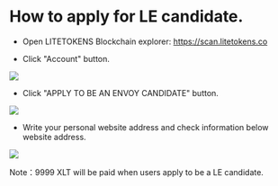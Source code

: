 # How to apply for LE candidate.

+ Open LITETOKENS Blockchain explorer:  https://scan.litetokens.co

+ Click "Account" button. 

![](https://raw.githubusercontent.com/ybhgenius/Documentation/master/images/Blockchain-Explorer/竞选超级代表/点击账户.jpg)

+ Click "APPLY TO BE AN ENVOY CANDIDATE" button.

![](https://raw.githubusercontent.com/ybhgenius/Documentation/master/images/Blockchain-Explorer/竞选超级代表/申请成为超级代表候选.jpg)

+ Write your personal website address and check information below website address.

![](https://raw.githubusercontent.com/ybhgenius/Documentation/master/images/Blockchain-Explorer/竞选超级代表/填写网站地址并勾选.jpg)

Note：9999 XLT will be paid when users apply to be a LE candidate.